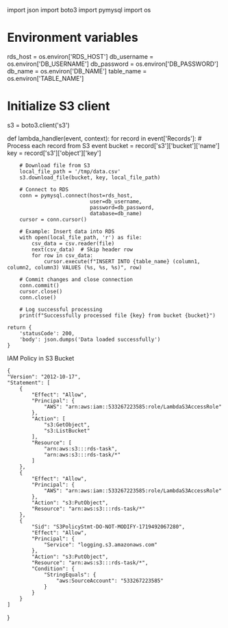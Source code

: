 import json
import boto3
import pymysql
import os

# Environment variables
rds_host = os.environ['RDS_HOST']
db_username = os.environ['DB_USERNAME']
db_password = os.environ['DB_PASSWORD']
db_name = os.environ['DB_NAME']
table_name = os.environ['TABLE_NAME']

# Initialize S3 client
s3 = boto3.client('s3')

def lambda_handler(event, context):
    for record in event['Records']:
        # Process each record from S3 event
        bucket = record['s3']['bucket']['name']
        key = record['s3']['object']['key']
        
        # Download file from S3
        local_file_path = '/tmp/data.csv'
        s3.download_file(bucket, key, local_file_path)
        
        # Connect to RDS
        conn = pymysql.connect(host=rds_host,
                               user=db_username,
                               password=db_password,
                               database=db_name)
        cursor = conn.cursor()
        
        # Example: Insert data into RDS
        with open(local_file_path, 'r') as file:
            csv_data = csv.reader(file)
            next(csv_data)  # Skip header row
            for row in csv_data:
                cursor.execute(f"INSERT INTO {table_name} (column1, column2, column3) VALUES (%s, %s, %s)", row)
        
        # Commit changes and close connection
        conn.commit()
        cursor.close()
        conn.close()
        
        # Log successful processing
        print(f"Successfully processed file {key} from bucket {bucket}")
    
    return {
        'statusCode': 200,
        'body': json.dumps('Data loaded successfully')
    }








IAM Policy in S3 Bucket



    {
    "Version": "2012-10-17",
    "Statement": [
        {
            "Effect": "Allow",
            "Principal": {
                "AWS": "arn:aws:iam::533267223585:role/LambdaS3AccessRole"
            },
            "Action": [
                "s3:GetObject",
                "s3:ListBucket"
            ],
            "Resource": [
                "arn:aws:s3:::rds-task",
                "arn:aws:s3:::rds-task/*"
            ]
        },
        {
            "Effect": "Allow",
            "Principal": {
                "AWS": "arn:aws:iam::533267223585:role/LambdaS3AccessRole"
            },
            "Action": "s3:PutObject",
            "Resource": "arn:aws:s3:::rds-task/*"
        },
        {
            "Sid": "S3PolicyStmt-DO-NOT-MODIFY-1719492067280",
            "Effect": "Allow",
            "Principal": {
                "Service": "logging.s3.amazonaws.com"
            },
            "Action": "s3:PutObject",
            "Resource": "arn:aws:s3:::rds-task/*",
            "Condition": {
                "StringEquals": {
                    "aws:SourceAccount": "533267223585"
                }
            }
        }
    ]
}
